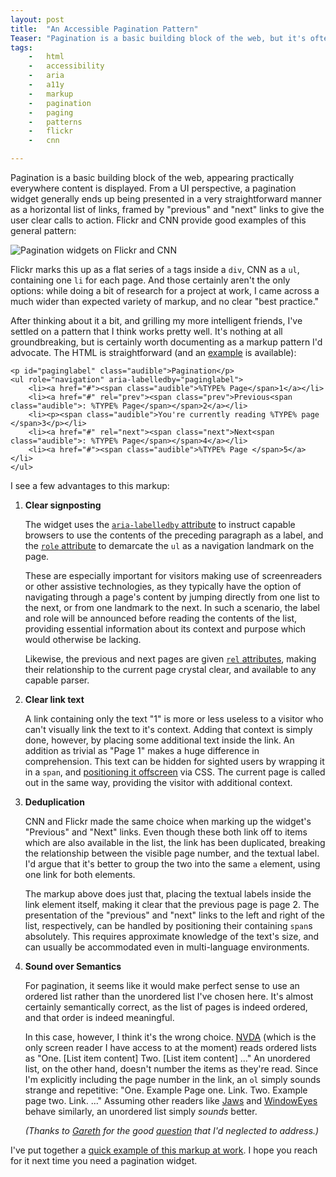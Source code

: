 ```yaml
---
layout: post
title:  "An Accessible Pagination Pattern"
Teaser: "Pagination is a basic building block of the web, but it's often implemented with markup that makes it less accessible than it ought to be.  Here, I've outlined my preferred solution to the problem."
tags:
    -   html
    -   accessibility
    -   aria
    -   a11y
    -   markup
    -   pagination
    -   paging
    -   patterns
    -   flickr
    -   cnn

---
```

Pagination is a basic building block of the web, appearing practically everywhere content is displayed.  From a UI perspective, a pagination widget generally ends up being presented in a very straightforward manner as a horizontal list of links, framed by "previous" and "next" links to give the user clear calls to action.  Flickr and CNN provide good examples of this general pattern:

![Pagination widgets on Flickr and CNN](http://mikewest.org/static_content/2010-02-pagination-pattern.png)

Flickr marks this up as a flat series of `a` tags inside a `div`, CNN as a `ul`, containing one `li` for each page.  And those certainly aren't the only options: while doing a bit of research for a project at work, I came across a much wider than expected variety of markup, and no clear "best practice."

After thinking about it a bit, and grilling my more intelligent friends, I've settled on a pattern that I think works pretty well.  It's nothing at all groundbreaking, but is certainly worth documenting as a markup pattern I'd advocate.  The HTML is straightforward (and an [example][] is available):

    <p id="paginglabel" class="audible">Pagination</p>
    <ul role="navigation" aria-labelledby="paginglabel">
        <li><a href="#"><span class="audible">%TYPE% Page</span>1</a></li>
        <li><a href="#" rel="prev"><span class="prev">Previous<span class="audible">: %TYPE% Page</span></span>2</a></li>
        <li><p><span class="audible">You're currently reading %TYPE% page </span>3</p></li>
        <li><a href="#" rel="next"><span class="next">Next<span class="audible">: %TYPE% Page</span></span>4</a></li>
        <li><a href="#"><span class="audible">%TYPE% Page </span>5</a></li>
    </ul>

I see a few advantages to this markup:

1.  **Clear signposting**
    
    The widget uses the [`aria-labelledby` attribute][labelledby] to instruct
    capable browsers to use the contents of the preceding paragraph as a
    label, and the [`role` attribute][role] to demarcate the `ul` as a
    navigation landmark on the page.
    
    These are especially important for visitors making use of screenreaders or 
    other assistive technologies, as they typically have the option of 
    navigating through a page's content by jumping directly from one list to 
    the next, or from one landmark to the next.  In such a scenario, the label 
    and role will be announced before reading the contents of the list, 
    providing essential information about its context and purpose which would 
    otherwise be lacking.
    
    Likewise, the previous and next pages are given [`rel` attributes][rel],
    making their relationship to the current page crystal clear, and available 
    to any capable parser.

2.  **Clear link text**
    
    A link containing only the text "1" is more or less useless to a visitor
    who can't visually link the text to it's context.  Adding that context is
    simply done, however, by placing some additional text inside the link.  An 
    addition as trivial as "Page 1" makes a huge difference in comprehension.
    This text can be hidden for sighted users by wrapping it in a `span`, and
    [positioning it offscreen][offscreen] via CSS.  The current page is called 
    out in the same way, providing the visitor with additional context.

3.  **Deduplication**
    
    CNN and Flickr made the same choice when marking up the widget's "Previous"
    and "Next" links.  Even though these both link off to items which are also
    available in the list, the link has been duplicated, breaking the
    relationship between the visible page number, and the textual label.  I'd
    argue that it's better to group the two into the same `a` element, using one
    link for both elements.
    
    The markup above does just that, placing the textual labels inside the link
    element itself, making it clear that the previous page is page 2.  The
    presentation of the "previous" and "next" links to the left and right of
    the list, respectively, can be handled by positioning their containing
    `span`s absolutely.  This requires approximate knowledge of the text's
    size, and can usually be accommodated even in multi-language environments.

4.  **Sound over Semantics**
    
    For pagination, it seems like it would make perfect sense to use an ordered
    list rather than the unordered list I've chosen here.  It's almost
    certainly semantically correct, as the list of pages is indeed ordered, and
    that order is indeed meaningful.
    
    In this case, however, I think it's the wrong choice.  [NVDA][] (which is
    the only screen reader I have access to at the moment) reads ordered lists
    as "One.  [List item content]  Two.  [List item content] ..."  An unordered
    list, on the other hand, doesn't number the items as they're read. Since I'm
    explicitly including the page number in the link, an `ol` simply sounds
    strange and repetitive: "One.  Example Page one. Link.  Two. Example page
    two. Link. ..."  Assuming other readers like [Jaws][] and [WindowEyes][]
    behave similarly, an unordered list simply _sounds_ better.
    
    _(Thanks to [Gareth][] for the good [question][] that I'd neglected to
    address.)_

I've put together a [quick example of this markup at work][example].  I hope you
reach for it next time you need a pagination widget.

[rel]: http://www.w3.org/TR/REC-html40/struct/links.html#h-12.1.2
[labelledby]:   http://www.w3.org/TR/2009/WD-wai-aria-20091215/states_and_properties#aria-labelledby
[role]: http://www.paciellogroup.com/blog/?p=106
[offscreen]: http://accessibilitytips.com/2008/03/05/avoiding-visibility-hidden/
[example]: http://mikewest.org/static_content/2010-02-pagination-pattern.html
[NVDA]: http://www.nvda-project.org/
[Jaws]: http://www.freedomscientific.com/products/fs/jaws-product-page.asp
[WindowEyes]: http://www.gwmicro.com/Window-Eyes/
[Gareth]: http://morethanseven.net/
[question]: http://twitter.com/garethr/status/9292593418
